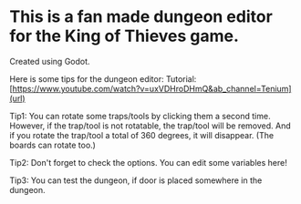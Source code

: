 # This is a fan made dungeon editor for the King of Thieves game.

Created using Godot.


Here is some tips for the dungeon editor:
Tutorial: [https://www.youtube.com/watch?v=uxVDHroDHmQ&ab_channel=Tenium](url)

Tip1: You can rotate some traps/tools by clicking them a second time. However, if the trap/tool is not rotatable, the trap/tool will be removed. And if you rotate the trap/tool a total of 360 degrees, it will disappear. (The boards can rotate too.)

Tip2: Don't forget to check the options. You can edit some variables here!

Tip3: You can test the dungeon, if door is placed somewhere in the dungeon.